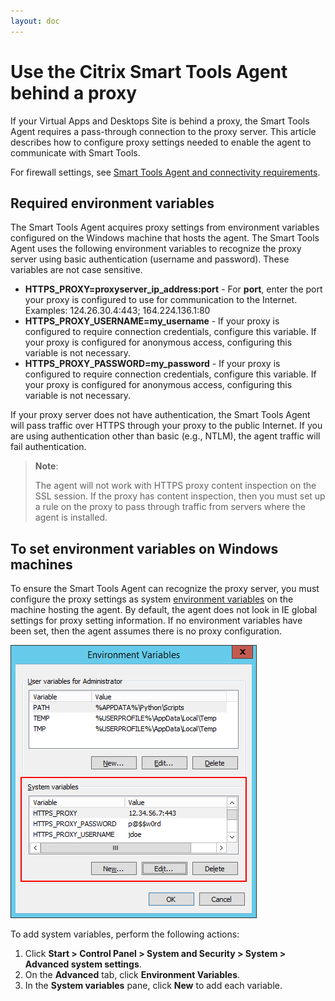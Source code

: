 ```yaml
---
layout: doc
---
```

# Use the Citrix Smart Tools Agent behind a proxy

If your Virtual Apps and Desktops Site is behind a proxy, the Smart Tools Agent requires a pass-through connection to the proxy server. This article describes how to configure proxy settings needed to enable the agent to communicate with Smart Tools.

For firewall settings, see [Smart Tools Agent and connectivity requirements](/en-us/smart-tools/system-requirements/connectivity-requirements.html).

## Required environment variables

The Smart Tools Agent acquires proxy settings from environment variables configured on the Windows machine that hosts the agent. The Smart Tools Agent uses the following environment variables to recognize the proxy server using basic authentication (username and password). These variables are not case sensitive.

*  **HTTPS_PROXY=proxyserver_ip_address:port** - For **port**, enter the port your proxy is configured to use for communication to the Internet. Examples: 124.26.30.4:443; 164.224.136.1:80
*  **HTTPS_PROXY_USERNAME=my_username** - If your proxy is configured to require connection credentials, configure this variable. If your proxy is configured for anonymous access, configuring this variable is not necessary.
*  **HTTPS_PROXY_PASSWORD=my_password** - If your proxy is configured to require connection credentials, configure this variable. If your proxy is configured for anonymous access, configuring this variable is not necessary.

If your proxy server does not have authentication, the Smart Tools Agent will pass traffic over HTTPS through your proxy to the public Internet. If you are using authentication other than basic (e.g., NTLM), the agent traffic will fail authentication.

> **Note**:
>
> The agent will not work with HTTPS proxy content inspection on the SSL session. If the proxy has content inspection, then you must set up a rule on the proxy to pass through traffic from servers where the agent is installed.

## To set environment variables on Windows machines

To ensure the Smart Tools Agent can recognize the proxy server, you must configure the proxy settings as system [environment variables](#required-environment-variables) on the machine hosting the agent. By default, the agent does not look in IE global settings for proxy setting information. If no environment variables have been set, then the agent assumes there is no proxy configuration.

![Windows Environment Variables dialog with System Variables pane highlighted](/en-us/smart-tools/media/win-system-vars-highlighted.png)

To add system variables, perform the following actions:

1.  Click **Start > Control Panel > System and Security > System > Advanced system settings**.
1.  On the **Advanced** tab, click **Environment Variables**.
1.  In the **System variables** pane, click **New** to add each variable.